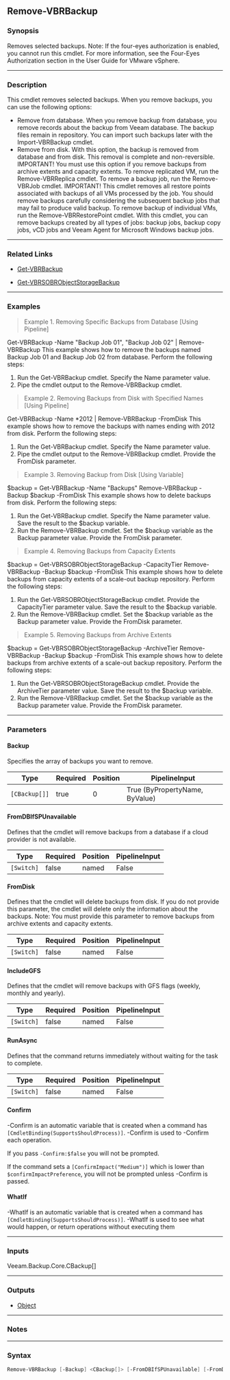 Remove-VBRBackup
----------------

### Synopsis
Removes selected backups. Note: If the four-eyes authorization is enabled, you cannot run this cmdlet. For more information, see the Four-Eyes Authorization section in the User Guide for VMware vSphere.

---

### Description

This cmdlet removes selected backups. When you remove backups, you can use the following options:
- Remove from database. When you remove backup from database, you remove records about the backup from Veeam database. The backup files remain in repository. You can import such backups later with the Import-VBRBackup cmdlet.
- Remove from disk. With this option, the backup is removed from database and from disk. This removal is complete and non-reversible.
IMPORTANT! You must use this option if you remove backups from archive extents and capacity extents.
To remove replicated VM, run the Remove-VBRReplica cmdlet.
To remove a backup job, run the Remove-VBRJob cmdlet.
IMPORTANT! This cmdlet removes all restore points associated with backups of all VMs processed by the job. You should remove backups carefully considering the subsequent backup jobs that may fail to produce valid backup. To remove backup of individual VMs, run the Remove-VBRRestorePoint cmdlet.
With this cmdlet, you can remove backups created by all types of jobs: backup jobs, backup copy jobs, vCD jobs and Veeam Agent for Microsoft Windows backup jobs.

---

### Related Links
* [Get-VBRBackup](Get-VBRBackup)

* [Get-VBRSOBRObjectStorageBackup](Get-VBRSOBRObjectStorageBackup)

---

### Examples
> Example 1. Removing Specific Backups from Database [Using Pipeline]

Get-VBRBackup -Name "Backup Job 01", "Backup Job 02" | Remove-VBRBackup
This example shows how to remove the backups named Backup Job 01 and Backup Job 02 from database.
Perform the following steps:
1. Run the Get-VBRBackup cmdlet. Specify the Name parameter value.
2. Pipe the cmdlet output to the Remove-VBRBackup cmdlet.
> Example 2. Removing Backups from Disk with Specified Names [Using Pipeline]

Get-VBRBackup -Name *2012 | Remove-VBRBackup -FromDisk
This example shows how to remove the backups with names ending with 2012 from disk.
Perform the following steps:
1. Run the Get-VBRBackup cmdlet. Specify the Name parameter value.
2. Pipe the cmdlet output to the Remove-VBRBackup cmdlet. Provide the FromDisk parameter.
> Example 3. Removing Backup from Disk [Using Variable]

$backup = Get-VBRBackup -Name "Backups"
Remove-VBRBackup -Backup $backup -FromDisk
This example shows how to delete backups from disk.
Perform the following steps:
1. Run the Get-VBRBackup cmdlet. Specify the Name parameter value. Save the result to the $backup variable.
2. Run the Remove-VBRBackup cmdlet. Set the $backup variable as the Backup parameter value. Provide the FromDisk parameter.
> Example 4. Removing Backups from Capacity Extents

$backup = Get-VBRSOBRObjectStorageBackup -CapacityTier
Remove-VBRBackup -Backup $backup -FromDisk
This example shows how to delete backups from capacity extents of a scale-out backup repository.
Perform the following steps:
1. Run the Get-VBRSOBRObjectStorageBackup cmdlet. Provide the CapacityTier parameter value. Save the result to the $backup variable.
2. Run the Remove-VBRBackup cmdlet. Set the $backup variable as the Backup parameter value. Provide the FromDisk parameter.
> Example 5. Removing Backups from Archive Extents

$backup = Get-VBRSOBRObjectStorageBackup -ArchiveTier
Remove-VBRBackup -Backup $backup -FromDisk
This example shows how to delete backups from archive extents of a scale-out backup repository.
Perform the following steps:
1. Run the Get-VBRSOBRObjectStorageBackup cmdlet. Provide the ArchiveTier parameter value. Save the result to the $backup variable.
2. Run the Remove-VBRBackup cmdlet. Set the $backup variable as the Backup parameter value. Provide the FromDisk parameter.

---

### Parameters
#### **Backup**
Specifies the array of backups you want to remove.

|Type         |Required|Position|PipelineInput                 |
|-------------|--------|--------|------------------------------|
|`[CBackup[]]`|true    |0       |True (ByPropertyName, ByValue)|

#### **FromDBIfSPUnavailable**
Defines that the cmdlet will remove backups from a database if a cloud provider is not available.

|Type      |Required|Position|PipelineInput|
|----------|--------|--------|-------------|
|`[Switch]`|false   |named   |False        |

#### **FromDisk**
Defines that the cmdlet will delete backups from disk. If you do not provide this parameter, the cmdlet will delete only the information about the backups.
Note: You must provide this parameter to remove backups from archive extents and capacity extents.

|Type      |Required|Position|PipelineInput|
|----------|--------|--------|-------------|
|`[Switch]`|false   |named   |False        |

#### **IncludeGFS**
Defines that the cmdlet will remove backups with GFS flags (weekly, monthly and yearly).

|Type      |Required|Position|PipelineInput|
|----------|--------|--------|-------------|
|`[Switch]`|false   |named   |False        |

#### **RunAsync**
Defines that the command returns immediately without waiting for the task to complete.

|Type      |Required|Position|PipelineInput|
|----------|--------|--------|-------------|
|`[Switch]`|false   |named   |False        |

#### **Confirm**
-Confirm is an automatic variable that is created when a command has ```[CmdletBinding(SupportsShouldProcess)]```.
-Confirm is used to -Confirm each operation.

If you pass ```-Confirm:$false``` you will not be prompted.

If the command sets a ```[ConfirmImpact("Medium")]``` which is lower than ```$confirmImpactPreference```, you will not be prompted unless -Confirm is passed.

#### **WhatIf**
-WhatIf is an automatic variable that is created when a command has ```[CmdletBinding(SupportsShouldProcess)]```.
-WhatIf is used to see what would happen, or return operations without executing them

---

### Inputs
Veeam.Backup.Core.CBackup[]

---

### Outputs
* [Object](https://learn.microsoft.com/en-us/dotnet/api/System.Object)

---

### Notes

---

### Syntax
```PowerShell
Remove-VBRBackup [-Backup] <CBackup[]> [-FromDBIfSPUnavailable] [-FromDisk] [-IncludeGFS] [-RunAsync] [-Confirm] [-WhatIf] [<CommonParameters>]
```
